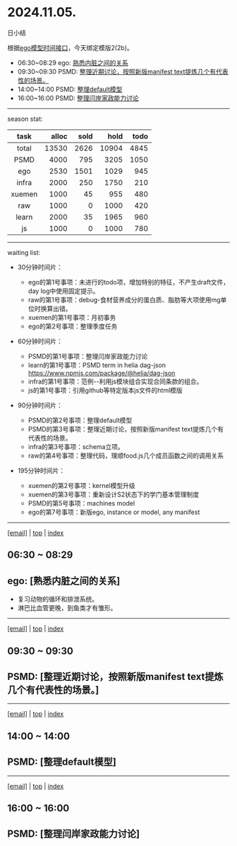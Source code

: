 # 2024.11.05.
日小结

<a id="top"></a>
根据[ego模型时间接口](https://gitee.com/hyg/blog/blob/master/timeflow.md)，今天绑定模版2(2b)。

<a id="index"></a>
- 06:30~08:29	ego: [熟悉内脏之间的关系](#20241105063000)
- 09:30~09:30	PSMD: [整理近期讨论，按照新版manifest text提炼几个有代表性的场景。](#20241105093000)
- 14:00~14:00	PSMD: [整理default模型](#20241105140000)
- 16:00~16:00	PSMD: [整理闫岸家政能力讨论](#20241105160000)

---
season stat:

| task | alloc | sold | hold | todo |
| :---: | ---: | ---: | ---: | ---: |
| total | 13530 | 2626 | 10904 | 4845 |
| PSMD | 4000 | 795 | 3205 | 1050 |
| ego | 2530 | 1501 | 1029 | 945 |
| infra | 2000 | 250 | 1750 | 210 |
| xuemen | 1000 | 45 | 955 | 480 |
| raw | 1000 | 0 | 1000 | 420 |
| learn | 2000 | 35 | 1965 | 960 |
| js | 1000 | 0 | 1000 | 780 |

---
waiting list:


- 30分钟时间片：
  - ego的第1号事项：未进行的todo项，增加特别的特征，不产生draft文件，day log中使用固定提示。
  - raw的第1号事项：debug-食材营养成分的蛋白质、脂肪等大项使用mg单位时换算出错。
  - xuemen的第1号事项：月初事务
  - ego的第2号事项：整理季度任务

- 60分钟时间片：
  - PSMD的第1号事项：整理闫岸家政能力讨论
  - learn的第1号事项：PSMD term in helia dag-json https://www.npmjs.com/package/@helia/dag-json
  - infra的第1号事项：范例--利用js模块组合实现合同条款的组合。
  - js的第1号事项：引用github等特定版本js文件的html模版

- 90分钟时间片：
  - PSMD的第2号事项：整理default模型
  - PSMD的第3号事项：整理近期讨论，按照新版manifest text提炼几个有代表性的场景。
  - infra的第3号事项：schema立项。
  - raw的第4号事项：整理代码，理顺food.js几个成员函数之间的调用关系

- 195分钟时间片：
  - xuemen的第2号事项：kernel模型升级
  - xuemen的第3号事项：重新设计S2状态下的学门基本管理制度
  - PSMD的第5号事项：machines model
  - ego的第7号事项：新版ego, instance or model, any manifest

---
<a href="mailto:huangyg@mars22.com?subject=关于2024.11.05.[熟悉内脏之间的关系]任务&body=日期: 2024.11.05.%0D%0A序号: 5%0D%0A手稿:../../draft/2024/11/20241105.a.md%0D%0A---请勿修改邮件主题及以上内容 从下一行开始写您的想法---%0D%0A">[email]</a> | [top](#top) | [index](#index)
<a id="20241105063000"></a>
## 06:30 ~ 08:29
## ego: [熟悉内脏之间的关系]

- 复习动物的循环和排泄系统。
- 淋巴比血管更晚，到鱼类才有雏形。

---
<a href="mailto:huangyg@mars22.com?subject=关于2024.11.05.[整理近期讨论，按照新版manifest text提炼几个有代表性的场景。]任务&body=日期: 2024.11.05.%0D%0A序号: 6%0D%0A手稿:../../draft/2024/11/20241105.01.md%0D%0A---请勿修改邮件主题及以上内容 从下一行开始写您的想法---%0D%0A">[email]</a> | [top](#top) | [index](#index)
<a id="20241105093000"></a>
## 09:30 ~ 09:30
## PSMD: [整理近期讨论，按照新版manifest text提炼几个有代表性的场景。]


---
<a href="mailto:huangyg@mars22.com?subject=关于2024.11.05.[整理default模型]任务&body=日期: 2024.11.05.%0D%0A序号: 8%0D%0A手稿:../../draft/2024/11/20241105.02.md%0D%0A---请勿修改邮件主题及以上内容 从下一行开始写您的想法---%0D%0A">[email]</a> | [top](#top) | [index](#index)
<a id="20241105140000"></a>
## 14:00 ~ 14:00
## PSMD: [整理default模型]


---
<a href="mailto:huangyg@mars22.com?subject=关于2024.11.05.[整理闫岸家政能力讨论]任务&body=日期: 2024.11.05.%0D%0A序号: 10%0D%0A手稿:../../draft/2024/11/20241105.03.md%0D%0A---请勿修改邮件主题及以上内容 从下一行开始写您的想法---%0D%0A">[email]</a> | [top](#top) | [index](#index)
<a id="20241105160000"></a>
## 16:00 ~ 16:00
## PSMD: [整理闫岸家政能力讨论]

